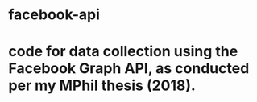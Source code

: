 # facebook-api
# code for data collection using the Facebook Graph API, as conducted per my MPhil thesis (2018).
